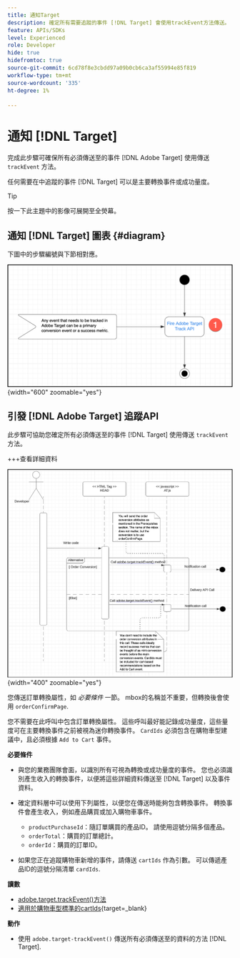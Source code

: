 ```yaml
---
title: 通知Target
description: 確定所有需要追蹤的事件 [!DNL Target] 會使用trackEvent方法傳送。
feature: APIs/SDKs
level: Experienced
role: Developer
hide: true
hidefromtoc: true
source-git-commit: 6cd78f8e3cbdd97a09b0cb6ca3af55994e85f819
workflow-type: tm+mt
source-wordcount: '335'
ht-degree: 1%

---
```


# 通知 [!DNL Target]

完成此步驟可確保所有必須傳送至的事件 [!DNL Adobe Target] 使用傳送 `trackEvent` 方法。

任何需要在中追蹤的事件 [!DNL Target] 可以是主要轉換事件或成功量度。

>[!TIP]
>
>按一下此主題中的影像可展開至全熒幕。

## 通知 [!DNL Target] 圖表 {#diagram}

下圖中的步驟編號與下節相對應。

![通知Target](/help/dev/patterns/recs-atjs/assets/diagram-notify-target.png){width="600" zoomable="yes"}

## 引發 [!DNL Adobe Target] 追蹤API

此步驟可協助您確定所有必須傳送至的事件 [!DNL Target] 使用傳送 `trackEvent` 方法。

+++查看詳細資料

![Fire Adobe Target追蹤API圖表](/help/dev/patterns/recs-atjs/assets/fire-adobe-target-track-api-diagram.png){width="400" zoomable="yes"}

您傳送訂單轉換屬性，如 *必要條件* 一節。 mbox的名稱並不重要，但轉換後會使用 `orderConfirmPage`.

您不需要在此呼叫中包含訂單轉換屬性。 這些呼叫最好能記錄成功量度，這些量度可在主要轉換事件之前被視為迷你轉換事件。 `CardIds` 必須包含在購物車型建議中，且必須根據 `Add to Cart` 事件。

**必要條件**

* 與您的業務團隊會面，以識別所有可視為轉換或成功量度的事件。 您也必須識別產生收入的轉換事件，以便將這些詳細資料傳送至 [!DNL Target] 以及事件資料。
* 確定資料層中可以使用下列屬性，以便您在傳送時能夠包含轉換事件。 轉換事件會產生收入，例如產品購買或加入購物車事件。

   * `productPurchaseId`：隨訂單購買的產品ID。 請使用逗號分隔多個產品。
   * `orderTotal`：購買的訂單總計。
   * `orderId`：購買的訂單ID。

* 如果您正在追蹤購物車新增的事件，請傳送 `cartIds` 作為引數。 可以傳遞產品ID的逗號分隔清單 `cardIds`.

**讀數**

* [adobe.target.trackEvent()方法](/help/dev/implement/client-side/atjs/atjs-functions/adobe-target-trackevent.md)
* [適用於購物車型標準的cartIds](https://experienceleague.adobe.com/docs/target/using/recommendations/criteria/base-the-recommendation-on-a-recommendation-key.html?lang=en#cart-based){target=_blank}

**動作**

* 使用 `adobe.target-trackEvent()` 傳送所有必須傳送至的資料的方法 [!DNL Target].







